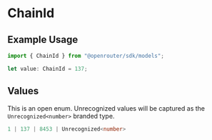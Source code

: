 # ChainId

## Example Usage

```typescript
import { ChainId } from "@openrouter/sdk/models";

let value: ChainId = 137;
```

## Values

This is an open enum. Unrecognized values will be captured as the `Unrecognized<number>` branded type.

```typescript
1 | 137 | 8453 | Unrecognized<number>
```